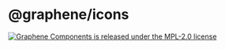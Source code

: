 # @graphene/icons

[![Graphene Components is released under the MPL-2.0 license](https://img.shields.io/github/license/kevintosli/graphene?style=flat-square)](././LICENSE)
